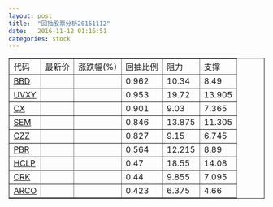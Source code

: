 ```yaml
---
layout: post
title:  "回抽股票分析20161112"
date:   2016-11-12 01:16:51
categories: stock
---
```

<script type="text/javascript">
var stockList = []
stockList.push('gb_bbd');
stockList.push('gb_uvxy');
stockList.push('gb_cx');
stockList.push('gb_sem');
stockList.push('gb_czz');
stockList.push('gb_pbr');
stockList.push('gb_hclp');
stockList.push('gb_crk');
stockList.push('gb_arco');
</script>
<table border="1">
 <tr>
 <td>代码</td>
 <td>最新价</td>
 <td>涨跌幅(%)</td>
 <td>回抽比例</td>
 <td>阻力</td>
 <td>支撑</td>
</tr>
  <tr id="bbd">
  <td><a href="http://stock.finance.sina.com.cn/usstock/quotes/BBD.html" target="_blank">BBD</a></td><td></td><td></td><td>0.962</td><td>10.34</td><td>8.49</td></tr>
  <tr id="uvxy">
  <td><a href="http://stock.finance.sina.com.cn/usstock/quotes/UVXY.html" target="_blank">UVXY</a></td><td></td><td></td><td>0.953</td><td>19.72</td><td>13.905</td></tr>
  <tr id="cx">
  <td><a href="http://stock.finance.sina.com.cn/usstock/quotes/CX.html" target="_blank">CX</a></td><td></td><td></td><td>0.901</td><td>9.03</td><td>7.365</td></tr>
  <tr id="sem">
  <td><a href="http://stock.finance.sina.com.cn/usstock/quotes/SEM.html" target="_blank">SEM</a></td><td></td><td></td><td>0.846</td><td>13.875</td><td>11.305</td></tr>
  <tr id="czz">
  <td><a href="http://stock.finance.sina.com.cn/usstock/quotes/CZZ.html" target="_blank">CZZ</a></td><td></td><td></td><td>0.827</td><td>9.15</td><td>6.745</td></tr>
  <tr id="pbr">
  <td><a href="http://stock.finance.sina.com.cn/usstock/quotes/PBR.html" target="_blank">PBR</a></td><td></td><td></td><td>0.564</td><td>12.215</td><td>8.89</td></tr>
  <tr id="hclp">
  <td><a href="http://stock.finance.sina.com.cn/usstock/quotes/HCLP.html" target="_blank">HCLP</a></td><td></td><td></td><td>0.47</td><td>18.55</td><td>14.08</td></tr>
  <tr id="crk">
  <td><a href="http://stock.finance.sina.com.cn/usstock/quotes/CRK.html" target="_blank">CRK</a></td><td></td><td></td><td>0.44</td><td>9.855</td><td>7.095</td></tr>
  <tr id="arco">
  <td><a href="http://stock.finance.sina.com.cn/usstock/quotes/ARCO.html" target="_blank">ARCO</a></td><td></td><td></td><td>0.423</td><td>6.375</td><td>4.66</td></tr>
</table>
